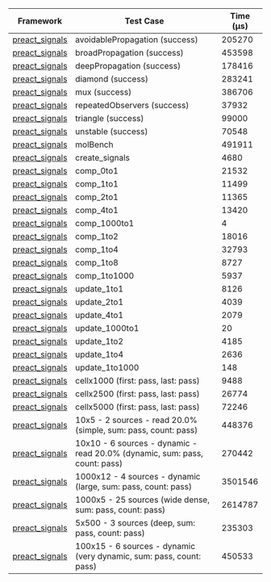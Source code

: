 | Framework | Test Case | Time (μs) |
| --- | --- | --- |
| [preact_signals](https://pub.dev/packages/preact_signals) | avoidablePropagation (success) | 205270 |
| [preact_signals](https://pub.dev/packages/preact_signals) | broadPropagation (success) | 453598 |
| [preact_signals](https://pub.dev/packages/preact_signals) | deepPropagation (success) | 178416 |
| [preact_signals](https://pub.dev/packages/preact_signals) | diamond (success) | 283241 |
| [preact_signals](https://pub.dev/packages/preact_signals) | mux (success) | 386706 |
| [preact_signals](https://pub.dev/packages/preact_signals) | repeatedObservers (success) | 37932 |
| [preact_signals](https://pub.dev/packages/preact_signals) | triangle (success) | 99000 |
| [preact_signals](https://pub.dev/packages/preact_signals) | unstable (success) | 70548 |
| [preact_signals](https://pub.dev/packages/preact_signals) | molBench | 491911 |
| [preact_signals](https://pub.dev/packages/preact_signals) | create_signals | 4680 |
| [preact_signals](https://pub.dev/packages/preact_signals) | comp_0to1 | 21532 |
| [preact_signals](https://pub.dev/packages/preact_signals) | comp_1to1 | 11499 |
| [preact_signals](https://pub.dev/packages/preact_signals) | comp_2to1 | 11365 |
| [preact_signals](https://pub.dev/packages/preact_signals) | comp_4to1 | 13420 |
| [preact_signals](https://pub.dev/packages/preact_signals) | comp_1000to1 | 4 |
| [preact_signals](https://pub.dev/packages/preact_signals) | comp_1to2 | 18016 |
| [preact_signals](https://pub.dev/packages/preact_signals) | comp_1to4 | 32793 |
| [preact_signals](https://pub.dev/packages/preact_signals) | comp_1to8 | 8727 |
| [preact_signals](https://pub.dev/packages/preact_signals) | comp_1to1000 | 5937 |
| [preact_signals](https://pub.dev/packages/preact_signals) | update_1to1 | 8126 |
| [preact_signals](https://pub.dev/packages/preact_signals) | update_2to1 | 4039 |
| [preact_signals](https://pub.dev/packages/preact_signals) | update_4to1 | 2079 |
| [preact_signals](https://pub.dev/packages/preact_signals) | update_1000to1 | 20 |
| [preact_signals](https://pub.dev/packages/preact_signals) | update_1to2 | 4185 |
| [preact_signals](https://pub.dev/packages/preact_signals) | update_1to4 | 2636 |
| [preact_signals](https://pub.dev/packages/preact_signals) | update_1to1000 | 148 |
| [preact_signals](https://pub.dev/packages/preact_signals) | cellx1000 (first: pass, last: pass) | 9488 |
| [preact_signals](https://pub.dev/packages/preact_signals) | cellx2500 (first: pass, last: pass) | 26774 |
| [preact_signals](https://pub.dev/packages/preact_signals) | cellx5000 (first: pass, last: pass) | 72246 |
| [preact_signals](https://pub.dev/packages/preact_signals) | 10x5 - 2 sources - read 20.0% (simple, sum: pass, count: pass) | 448376 |
| [preact_signals](https://pub.dev/packages/preact_signals) | 10x10 - 6 sources - dynamic - read 20.0% (dynamic, sum: pass, count: pass) | 270442 |
| [preact_signals](https://pub.dev/packages/preact_signals) | 1000x12 - 4 sources - dynamic (large, sum: pass, count: pass) | 3501546 |
| [preact_signals](https://pub.dev/packages/preact_signals) | 1000x5 - 25 sources (wide dense, sum: pass, count: pass) | 2614787 |
| [preact_signals](https://pub.dev/packages/preact_signals) | 5x500 - 3 sources (deep, sum: pass, count: pass) | 235303 |
| [preact_signals](https://pub.dev/packages/preact_signals) | 100x15 - 6 sources - dynamic (very dynamic, sum: pass, count: pass) | 450533 |
